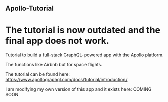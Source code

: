 ## Apollo-Tutorial
# The tutorial is now outdated and the final app does not work.
Tutorial to build a full-stack GraphQL-powered app with the Apollo platform.

The functions like Airbnb but for space flights.

The tutorial can be found here: https://www.apollographql.com/docs/tutorial/introduction/

I am modifying my own version of this app and it exists here: COMING SOON

